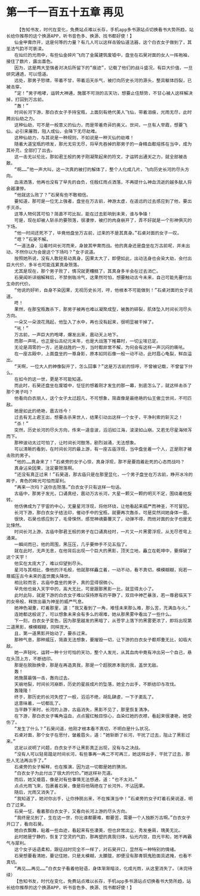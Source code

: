 # 第一千一百五十五章 再见
        【告知书友，时代在变化，免费站点难以长存，手机app多书源站点切换看书大势所趋，站长给你推荐的这个换源APP，听书音色多、换源、找书都好使！】
       仙金甲胄炸开，这是何等的力量？有几人可以这样击毁仙道法器，这个白衣女子做到了，其圣洁气韵不可亵渎。
       在灿烂的光雨中，有些仙金碎片飞向了金属建筑废墟中，盘坐在石昊对面的女人一挥袍袖，接住了数片，露出喜色。
       因为，这是两大至强者对决后所留下的“痕迹”，记载了他们的战斗盛况，有巨大价值，一旦研究通透，可以悟道。
       远处，那男子怒啸，带着不甘，带着滔天杀气，被打向历史长河的源头，整具躯体四裂，已被击穿。
       “定！”男子咆哮，运转大神通，施展不可测的古天功，想要止住颓势，不甘心被人这样解决掉，打回到万古前。
       “轰！”
       时间长河下游，那白衣女子手持宝瓶，上面刻有绝代美人飞仙，带着泪痕，光雨无尽，此时腾出仙劫之力。
       这种仙劫，可不是一般意义的仙力，而是带着奇异的奥义。世间，一旦有人举霞，想要飞仙，必引来屠戮，阻人成仙，会降下无尽劫难。
       这种仙劫力，与其说是一种规则，不如说是一种灭仙的劫难！
       随着大道宝瓶的喷发，那光无穷无尽，将早先吞掉的那男子的一身精血都熔炼在当中，成为其补充，全部打了出去。
       这一击无以伦比，那如君王般的男子刚凝聚起来的符文，才运转出通天之力，就全部被击散。
       “啊……”他一声大叫，这一次真的被打的解体了，整个人化成几片，飞向历史长河的尽头方向。
       血液洒落，他再也没有了早先的自负，任殷红雨点洒落，不再提什么神血流逝的越多敌人将会越凄惨。
       “他就这么败了？”石昊有些不敢相信。
       要知道，那可是一位无上强者，盘坐在万古前，神游太虚，在遥远的过去感应到了他，要出手灭杀。
       这等人物何其可怕？简直不可比拟，能在过去影响到未来，谁与争锋！
       可是，现在却被人斩杀的要殒落，很凄惨，被打的肉身崩开了，弄不好就是一个形神俱灭的下场。
       “他一时间还死不了，毕竟他盘坐万古前，过来的不是其真身。”石桌对面的女子一叹。
       “嗯？”石昊不解。
       “一道法身，沿着时间长河而来，身披其甲胄而战。他的真身还是盘坐在万古前呢，并未出动，不然你以为会是这个下场吗？”女子说道。
       按照她所说，没有人敢轻易动真身，因果太大了，即便如此，出动法身也会染大劫，会付出巨大代价，多半也可能连累真身殒落。
       尤其是现在，那个男子败了，情况就更糟糕了，其真身多半会在过去消亡。
       石昊闻听详细解释后，不禁倒吸冷气，这果然可怕，想要触动古今未来，自己可能先要付出生命的代价。
       “他说的好听，自身不染因果，无视历史长河，哼，他根本不可能做到！”石桌对面的女子说道。
       咚！
       果然，在那宝瓶轰杀下，那男子被再也难以凝聚成型，被轰的碎裂，肌体坠入时间长河尽头方向。
       一朵又一朵浪花溅起，他坠入了水中，再也没有起来，很明显被干掉了。
       “吼！”
       万古前，一声巨大的咆哮，爆发出来，震动天上地下。
       而那一声吼，也正是仙古纪元末年，也是大战落下帷幕时，一切尘埃已定。
       无论是凋零的一方，还是战胜的一方，当时都非常不解，为何会有这样一声沉闷的嘶吼。
       在一座古殿中，上面盘坐的一尊身影，原本如同石像一般一动不动，此时眉心龟裂，鲜血溢出。
       “天啊，一位大人的神像裂开了，怎么回事？”这是万古前的惊呼，不曾被记载，不曾留下什么。
       在如今的这一世，更是不可能知道。
       而此时，石昊还盘坐在废墟中，怔怔的想着刚才发生的那一幕，到底怎么了，就这样击杀了那个男子吗？
       他看向白衣丽人，这个女子太过超凡，不可想象，简直像是最绝艳的仙王傲立世间，不可匹敌。
       她是如此的绝艳，震古烁今！
       过去有无上君王出，想要击杀来世人，结果引动出这样一个女子，干净利索的斩灭之！
       “杀！”
       突然，历史长河的尽头方向，传来一道音波，滔滔如江海，滚滚如山崩，又若无尽星海倾泻而下。
       那种波动太过可怕了，让时间长河鼓荡，剧烈汹涌，无法想象。
       可以清晰的看到，在时间长河的最上游，有一座古庙浮现，当中盘坐着一个人，正是刚才被击败的男子。
       “他的……真身来了！”石桌旁的女子心惊，真身浮现，那不是要抱着赴死的心态而战吗？
       真身沾染因果，注定要殒落啊。
       “还没有真正过来！”石昊道，那古庙只是在那里显化，一个男子盘坐在万古前，睁开冰冷的眸子，青色的眸光可怕而犀利。
       “再来一次吗？送你去殒落。”白衣女子只有这样一句话。
       古庙中，那男子发光，口诵真经，震动万古长河，大星一颗又一颗的明灭不定，围绕着他旋转。
       他仿佛成为了宇宙的中心，无量星河浮现，将他环绕，让他看起来威严而神圣，不可冒犯。
       长河下游，那白衣女子结法印，催动手中的宝瓶，就要再次轰杀，可是突然间她身体一震。
       很快，石昊也感应到了，毛骨悚然，感觉神魂要覆灭了，动弹不得，而他对面的女子也是无比悚然。
       时间长河上游，古庙中那君王般的男子在口诵真经时，一片又一片黑雾浮现，从无尽苍穹上涌来。
       一瞬间而已，他的周围，黑压压，几乎要伸手不见五指了。
       就在此时，无声无息，在他背后出现一个巨大的黑影，顶天立地，矗立在乾坤中，要撑破了这个天宇！
       他实在太庞大了，难以仰望到尽头。
       星河与其相比，像他的汗毛般，他就那样矗立着，一动不动，看不真切，模模糊糊，宛若一尊威压古今未来的盖世魔头降世。
       相比较而言，古庙中盘坐的男子，真的显得很微小。
       早先他也耸入天宇中的，高大无比，可是跟那黑影一比，就显得太小了。
       此时此际，就是下游的白衣女子难以保持原有的平静了，双目中神芒暴涨，若一尊君临天下的女帝般，释放出最为神圣的威严气息。
       她神色凝重，盯着那里，道：“我又看到了一角，难怪未来那么难，那么苦，充满血与火。”
       连她都这般说了，可以想象未来会有多么的艰难，她从那黑雾中看出了一些什么。
       下一刻，白衣女子变色，因为那里越发的黑暗了，从苍宇上落下的黑雾更浓了，即将出现第二道黑影，模模糊糊，同样庞大。
       且，第一道黑影开始动了，要杀过来。
       那种气息，那种威压，简直无法想象，要摧毁一切，让下游的白衣女子都郑重无比，如临大敌。
       她一声轻叱，运转一种十分可怕的天功，整个人发光，从其血肉中竟有冲出另一个自己，悬在头顶上方，不断结印。
       那是在脱胎换骨，那是在再造真我，那是一个超脱原本我的我，盖世无敌。
       轰！
       她施展最强一击，轰向过去。
       天崩地裂，时间长河崩断，历史的星辰成片的坠落，她全力出手，不断结印与攻伐。
       轰隆隆！
       终于，那历史的长河失控了一般，滔滔不绝，胡乱肆虐，一下子紊乱了。
       这意味着，一切都乱了。
       当平静下来时，长河的上游，古庙消失，黑影不见了，那里恢复清净。
       在下游，那白衣女子嘴角溢血，点点猩红触目惊心，血染红她的衣襟，看起来很凄艳，她受伤了。
       “发生了什么？”石昊问道，他刚才根本看不真切，不明白是什么状况。
       石桌对面，那个女子在思忖，皱着眉头，道：“她斩断了长河，干扰了过去，阻止了黑影过来。”
       这足以说明了问题，白衣女子不让黑影真正出现，没有与之决战。
       “没有人可以轻易踏足时间长河，有些事再一再二不可再三，她这样出手，干扰了过去，那些人无法再出手了。”
       石桌旁的女子解释，也在推演，因为这一切都是她的猜测。
       “白衣女子为此付出了很大的代价。”她这样补充道。
       而后，她又蹙眉，像是对有些事情无法想通，道：“也不太对。”
       点点光雨飞来，包裹着石昊，像是将他隔绝在了长河外，不沾因果。
       随后，光雨又消失了。
       “我知道了，她对你出手，让你挣脱出来，不在推演当中！”石桌旁的女子盯着石昊说道，明白了过来。
       石昊一怔，看着那白衣女子，又看向长河上游的尽头方向。
       “我终是见到了，生在这一世，你比谁都要难，都要苦，需要一个人独断万古啊。”白衣女子开口了，看向石昊。
       她白衣飘舞，粘着一些血迹，看起来有些凄美，但也非常出尘，秀发垂肩，瑰美无比。
       此时她是宁静的，恢复了空灵的气韵，那再塑的真我归体，仙光内敛，目光平和，她不再霸气与犀利。
       这个女子话语柔和，跟征战时完全不一样了，对石昊开口，显然有一种特别的情绪。
       石昊想要看清她，要记住她，只是太模糊，太朦胧，即便没有那青铜鬼脸面具遮掩，也看不真切。
       “再见……再见……”白衣女子看着他轻语，身体渐渐暗淡，化成光雨，从这里消失了。（未完待续）
       【告知书友，时代在变化，免费站点难以长存，手机app多书源站点切换看书大势所趋，站长给你推荐的这个换源APP，听书音色多、换源、找书都好使！】